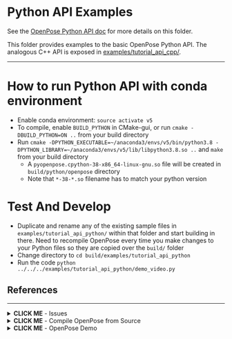 # Python API Examples
See the [OpenPose Python API doc](../../doc/03_python_api.md) for more details on this folder.

This folder provides examples to the basic OpenPose Python API. The analogous C++ API is exposed in [examples/tutorial_api_cpp/](../tutorial_api_cpp/).

---

# How to run Python API with conda environment

- Enable conda environment: `source activate v5`
- To compile, enable `BUILD_PYTHON` in CMake-gui, or run `cmake -DBUILD_PYTHON=ON ..` from your build directory
- Run `cmake -DPYTHON_EXECUTABLE=~/anaconda3/envs/v5/bin/python3.8 -DPYTHON_LIBRARY=~/anaconda3/envs/v5/lib/libpython3.8.so ..` and `make` from your build directory
  - A `pyopenpose.cpython-38-x86_64-linux-gnu.so` file will be created in `build/python/openpose` directory
  - Note that `*-38-*.so` filename has to match your python version

# Test And Develop

- Duplicate and rename any of the existing sample files in `examples/tutorial_api_python/` within that folder and start building in there. Need to recompile OpenPose every time you make changes to your Python files so they are copied over the `build/` folder
- Change directory to `cd build/examples/tutorial_api_python`
- Run the code `python ../../../examples/tutorial_api_python/demo_video.py`

## References

---

<details><summary><b>CLICK ME</b> - Issues</summary>

- [Issues](https://github.com/CMU-Perceptual-Computing-Lab/openpose/issues/1623)

</details>

<details><summary><b>CLICK ME</b> - Compile OpenPose from Source</summary>

- [Prerequisites](https://github.com/CMU-Perceptual-Computing-Lab/openpose/blob/master/doc/installation/1_prerequisites.md#ubuntu-prerequisites)
- [Compiling](https://github.com/CMU-Perceptual-Computing-Lab/openpose/blob/master/doc/installation/0_index.md#compiling-and-running-openpose-from-source)

</details>

<details><summary><b>CLICK ME</b> - OpenPose Demo</summary>

```shell
./build/examples/openpose/openpose.bin --video examples/media/video.avi
./build/examples/openpose/openpose.bin --image_dir examples/media/

./build/examples/openpose/openpose.bin --video examples/media/video.avi --face --hand

./build/examples/openpose/openpose.bin --video examples/media/video.avi --write_json output_jsons/
./build/examples/openpose/openpose.bin --video examples/media/video.avi --write_video output/result.avi

./build/examples/openpose/openpose.bin --video examples/media/video.avi --write_images output_images/
./build/examples/openpose/openpose.bin --video examples/media/video.avi --write_images output_images/ --write_images_format jpg
./build/examples/openpose/openpose.bin --image_dir examples/media/ --write_images output_images/
./build/examples/openpose/openpose.bin --image_dir examples/media/ --write_images output_images/ --write_images_format jpg

./build/examples/openpose/openpose.bin --video examples/media/video.avi --write_images output_images/ --display 0

./build/examples/openpose/openpose.bin --video examples/media/video.avi --disable_blending
./build/examples/openpose/openpose.bin --video examples/media/video.avi --num_gpu 1 --num_gpu_start 0
./build/examples/openpose/openpose.bin --video examples/media/video.avi --net_resolution "800x448" --scale_number 4 --scale_gap 0.25
```

```shell
# BODY_25B Model
./build/examples/openpose/openpose.bin --video examples/media/video.avi --model_pose BODY_25B
./build/examples/openpose/openpose.bin --video examples/media/video.avi --model_pose BODY_25B --net_resolution 448x448 --scale_number 4 --scale_gap 0.25
```

```shell
# Tracking
./build/examples/openpose/openpose.bin --video examples/media/video.avi --tracking 5 --number_people_max 1
```

</details>
